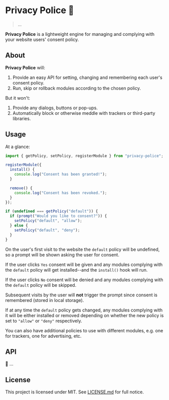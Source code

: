 # Privacy Police 🚨️

> ...

**Privacy Police** is a lightweight engine for managing and complying with your website users' consent policy.

## About

**Privacy Police** will:

1. Provide an easy API for setting, changing and remembering each user's consent policy.
2. Run, skip or rollback modules according to the chosen policy.

But it won't:

1. Provide any dialogs, buttons or pop-ups.
2. Automatically block or otherwise meddle with trackers or third-party libraries.

## Usage

At a glance:

```js
import { getPolicy, setPolicy, registerModule } from "privacy-police";

registerModule({
  install() {
    console.log("Consent has been granted!");
  }

  remove() {
    console.log("Consent has been revoked.");
  }
});

if (undefined === getPolicy("default")) {
  if (prompt("Would you like to consent?")) {
    setPolicy("default", "allow");
  } else {
    setPolicy("default", "deny");
  }
}
```

On the user's first visit to the website the `default` policy will be undefined, so a prompt will be shown asking the user for consent.

If the user clicks `Yes` consent will be given and any modules complying with the `default` policy will get installed--and the `install()` hook will run.

If the user clicks `No` consent will be denied and any modules complying with the `default` policy will be skipped.

Subsequent visits by the user will **not** trigger the prompt since consent is remembered (stored in local storage).

If at any time the `default` policy gets changed, any modules complying with it will be either installed or removed depending on whether the new policy is set to `"allow"` or `"deny"` respectively.

You can also have additional policies to use with different modules, e.g. one for trackers, one for advertising, etc.

## API

🚧️ ...

## License

This project is licensed under MIT. See [LICENSE.md](LICENSE.md) for full notice.
